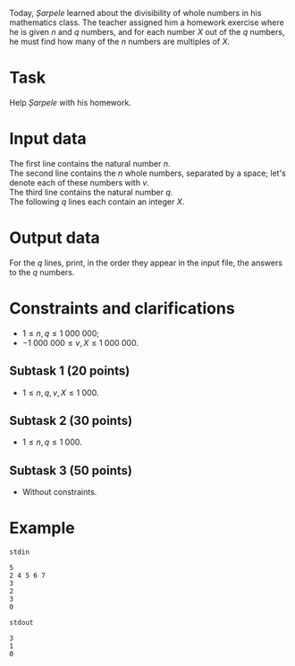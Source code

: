 Today, *Șarpele* learned about the divisibility of whole numbers in his mathematics class. The teacher assigned him a homework exercise where he is given $n$ and $q$ numbers, and for each number $X$ out of the $q$ numbers, he must find how many of the $n$ numbers are multiples of $X$.

# Task
Help *Șarpele* with his homework.

# Input data
The first line contains the natural number $n$.  
The second line contains the $n$ whole numbers, separated by a space; let's denote each of these numbers with $v$.  
The third line contains the natural number $q$.  
The following $q$ lines each contain an integer $X$.

# Output data
For the $q$ lines, print, in the order they appear in the input file, the answers to the $q$ numbers.

# Constraints and clarifications
* $1 \leq n, q \leq 1\ 000\ 000$;
* $-1\ 000\ 000 \leq v, X \leq 1\ 000\ 000$.

## Subtask 1 (20 points)
* $1 \leq n, q, v, X \leq 1\ 000$.

## Subtask 2 (30 points)
* $1 \leq n, q \leq 1\ 000$.

## Subtask 3 (50 points)
* Without constraints.

# Example
`stdin`
```
5
2 4 5 6 7
3
2
3
0
```
`stdout`
```
3
1
0
